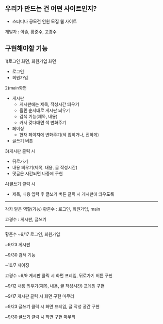 ## 우리가 만드는 건 어떤 사이트인지?
- 스터디나 공모전 인원 모집 웹 사이트

개발자 : 이슬, 황준수, 고경수

## 구현해야할 기능
1)로그인 화면, 회원가입 화면
- 로그인
- 회원가입

2)main화면
- 게시판
  - 게시판에는 제목, 작성시간 띄우기
  - 올린 순서대로 게시판 띄우기
  - 검색 기능(제목, 내용)
  - 커서 갖다대면 색 변화주기
- 페이징
  - 현재 페이지에 변화주기(색 입히거나, 진하게)
- 글쓰기 버튼 

3)게시판 클릭 시
- 뒤로가기
- 내용 띄우기(제목, 내용, 글 작성시간)
- 댓글은 시간되면 나중에 구현

4)글쓰기 클릭 시
- 제목, 내용 입력 후 글쓰기 버튼 클릭 시 게시판에 띄우도록
----------------------------------------------------------
각자 맡은 역할(기능)
황준수 : 로그인, 회원가입, main

고경수 : 게시판, 글쓰기

----------------------------------------------------------
황준수
~9/17 로그인, 회원가입

~9/23 게시판

~9/30 검색 기능

~10/7 페이징



고경수
~9/9 게시판 클릭 시 화면 프레임, 뒤로가기 버튼 구현

~9/12 내용 띄우기(제목, 내용, 글 작성시간) 프레임 구현

~9/17 게시판 클릭 시 화면 구현 마무리

~9/23 글쓰기 클릭 시 화면 프레임, 글 작성 공간 구현

~9/30 글쓰기 클릭 시 화면 구현 마무리

